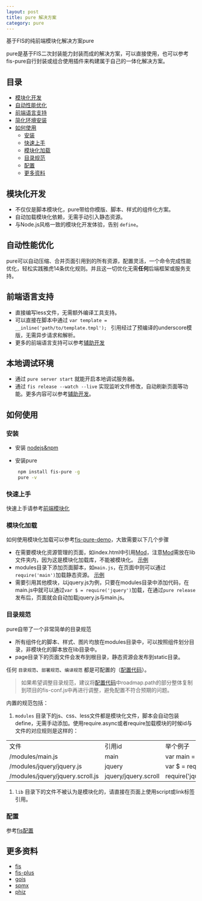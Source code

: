 ```yaml
---
layout: post
title: pure 解决方案
category: pure
---
```


基于FIS的纯前端模块化解决方案pure

pure是基于FIS二次封装能力封装而成的解决方案，可以直接使用，也可以参考fis-pure自行封装或组合使用插件来构建属于自己的一体化解决方案。

## 目录
* [模块化开发](#模块化开发)
* [自动性能优化](#自动性能优化)
* [前端语言支持](#前端语言支持)
* [简化环境安装](#简化环境安装)
* [如何使用](#如何使用)
  * [安装](#安装)
  * [快速上手](#快速上手)
  * [模块化加载](#模块化加载)
  * [目录规范](#目录规范)
  * [配置](#配置)
  * [更多资料](#更多资料)

## 模块化开发

* 不仅仅是脚本模块化，pure带给你模版、脚本、样式的组件化方案。
* 自动加载模块化依赖，无需手动引入静态资源。
* 与Node.js风格一致的模块化开发体验，告别 ```define```。

## 自动性能优化

pure可以自动压缩、合并页面引用到的所有资源，配置灵活，一个命令完成性能优化，轻松实践雅虎14条优化规则。并且这一切优化无需**任何**后端框架或服务支持。

## 前端语言支持

* 直接编写less文件，无需额外编译工具支持。
* 可以直接在脚本中通过 ```var template = __inline('path/to/template.tmpl'); ``` 引用经过了预编译的underscore模版，无需异步请求和解析。
* 更多的前端语言支持可以参考[辅助开发](http://fis.baidu.com/docs/beginning/assist.html)

## 本地调试环境

* 通过 `pure server start` 就能开启本地调试服务器。
* 通过 `fis release --watch --live` 实现监听文件修改，自动刷新页面等功能。更多内容可以参考[辅助开发](http://fis.baidu.com/docs/beginning/assist.html)。

## 如何使用

### 安装
* 安装 [nodejs&npm](http://nodejs.org/)
* 安装pure

   ```bash
    npm install fis-pure -g
    pure -v
   ```

### 快速上手

快速上手请参考[前端模块化](http://fis.baidu.com/docs/advance/modjs-solution.html)

### 模块化加载

如何使用模块化加载可以参考[fis-pure-demo](https://github.com/hefangshi/fis-pure-demo)，大致需要以下几个步骤

* 在需要模块化资源管理的页面，如index.html中引用[Mod](https://github.com/fex-team/mod)，注意[Mod](https://github.com/fex-team/mod)需放在lib文件夹内，因为这是模块化加载库，不能被模块化。 [示例](https://github.com/hefangshi/fis-pure-demo/blob/master/index.html#L7)
* modules目录下添加页面脚本，如`main.js`，在页面中则可以通过`require('main')`加载静态资源。 [示例](https://github.com/hefangshi/fis-pure-demo/blob/master/index.html#L31-L33)
* 需要引用其他模块，以jquery.js为例，只要在modules目录中添加代码，在main.js中就可以通过`var $ = require('jquery')`加载，在通过`pure release`发布后，页面就会自动加载jquery.js与main.js。

### 目录规范

pure自带了一个非常简单的目录规范

* 所有组件化的脚本、样式、图片均放在modules目录中，可以按照组件划分目录，非模块化的脚本放在lib目录中。
* page目录下的页面文件会发布到根目录，静态资源会发布到static目录。

任何 ``目录规范``、``部署规范``、``编译规范`` 都是可配置的（[配置代码](https://github.com/fex-team/fis-pure/blob/master/pure.js#L27-L74)）。

> 如果希望调整目录规范，建议将[配置代码](https://github.com/fex-team/fis-pure/blob/master/pure.js#L27-L74)中roadmap.path的部分整体复制到项目的fis-conf.js中再进行调整，避免配置不符合预期的问题。

内置的规范包括：

1. ``modules`` 目录下的js、css、less文件都是模块化文件，脚本会自动包装define，无需手动添加。使用require.async或者require加载模块的时候id与文件的对应规则是这样的：
<table>
    <tr>
        <td>文件</td>
        <td>引用id</td>
        <td>举个例子</td>
    </tr>
    <tr>
        <td>/modules/main.js</td>
        <td>main</td>
        <td>var main = require('main');</td>
    </tr>
    <tr>
        <td>/modules/jquery/jquery.js</td>
        <td>jquery</td>
        <td>var $ = require('jquery');</td>
    </tr>
    <tr>
        <td>/modules/jquery/jquery.scroll.js</td>
        <td>jquery/jquery.scroll</td>
        <td>require('jquery/jquery.scroll');</td>
    </tr>
</table>

1.  ``lib`` 目录下的文件不被认为是模块化的，请直接在页面上使用script或link标签引用。

### 配置

参考[fis配置](http://fis.baidu.com/docs/api/fis-conf.html)

## 更多资料

* [fis](https://github.com/fex-team/fis)
* [fis-plus](https://github.com/fex-team/fis-plus)
* [gois](https://github.com/xiangshouding/gois)
* [spmx](https://github.com/fouber/spmx/)
* [phiz](https://github.com/fouber/phiz/)